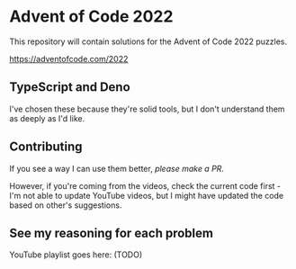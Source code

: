 # Advent of Code 2022

This repository will contain solutions for the Advent of Code 2022 puzzles.

https://adventofcode.com/2022

## TypeScript and Deno

I've chosen these because they're solid tools, but I don't understand them as deeply as I'd like.

## Contributing

If you see a way I can use them better, *please make a PR*.

However, if you're coming from the videos, check the current code first - I'm not able to update YouTube videos, but I might have updated the code based on other's suggestions.

## See my reasoning for each problem

YouTube playlist goes here: (TODO)

